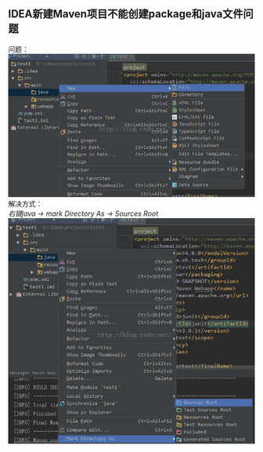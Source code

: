 ## IDEA新建Maven项目不能创建package和java文件问题
问题：
![右键点击new没有package 和Class](../picture/20160802210006892.png)  
解决方式：  
*右键java -> mark Directory As -> Sources Root*  
![右键点击new没有package 和Class](../picture/20160802210153690.png)  
